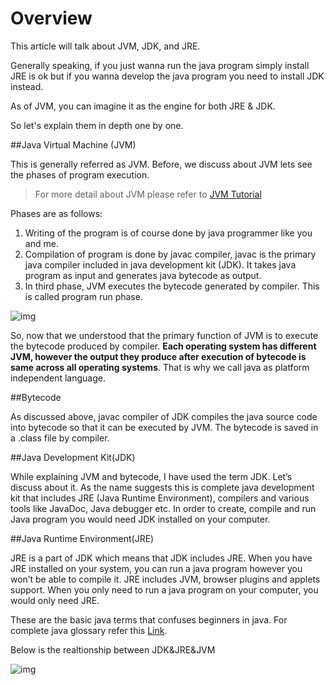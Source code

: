 # Overview

This article will talk about JVM, JDK, and JRE.

Generally speaking, if you just wanna run the java program simply install JRE is ok but if you wanna develop the java program you need to install JDK instead.

As of JVM, you can imagine it as the engine for both JRE & JDK.

So let's explain them in depth one by one. 

##Java Virtual Machine (JVM)

This is generally referred as JVM. Before, we discuss about JVM lets see the phases of program execution.

> For more detail about JVM please refer to [JVM Tutorial](http://www.andrew-programming.com/2018/09/21/jvm-tutorial/)

Phases are as follows:

1. Writing of the program is of course done by java programmer like you and me.
2. Compilation of program is done by javac compiler, javac is the primary java compiler included in java development kit (JDK). It takes java program as input and generates java bytecode as output.
3. In third phase, JVM executes the bytecode generated by compiler. This is called program run phase.

![img](https://lh3.googleusercontent.com/AZGhmBb2YLOsgrTAIphudG_M3jtnmUnCOyAjNQlmSD6k8NIUkYjtM4wOyHViOatNxROJUzvfWpWdZj_Lq0HUB4HZ4P08J02t4IjZAET-WgT2bacuPV6WGE-RCuTpMOiplRlmgozIXgpA27AJ-603eXwswgENTj7X3wWlgFY0MF48vpA9je9Qz0FbALAP8MeBs2d7-TU3hGsCfupVgg6XoVzx2NOleuNGrRRx6dgi3p6Kb3osGf7htTp11EQChWSUPmrFJbJRPTZqJJHG7e9diKJtnfqhcU9M6INV5xH2xyeBNq_-va7ANFFQ2tGNpJGSzd7Zk-H_4Nx9tJQIEl9GZd7Rq0HkXJ-D5lt0mknPDP4r49vTiIXX1zdbq9iSv-uBRibBTLGs9gyDy7uD24g67odn-iVwbfaGSY1-QgnhGMmdFSwcAUwbnzLpU1ReHyHF4rASBUVIOimOap3Hga6eYBRQnChKO7zDBNQU8mEE4ZvNJch3QfNdzavC4hQNSlvjCPquQOK3f5-ADoAYKSE93Qv7A2LZZ8podmu-K7tjow7F0tOIrffaKTfXkjwJmAMb_der88JleUcLhRM1ytOXQHhcOtWbKfUeOXeWOSroX4goxkq_79EuHwXHVG5_iVY=w609-h109-no)

So, now that we understood that the primary function of JVM is to execute the bytecode produced by compiler. **Each operating system has different JVM, however the output they produce after execution of bytecode is same across all operating systems**. That is why we call java as platform independent language.

##Bytecode

As discussed above, javac compiler of JDK compiles the java source code into bytecode so that it can be executed by JVM. The bytecode is saved in a .class file by compiler.

##Java Development Kit(JDK)

While explaining JVM and bytecode, I have used the term JDK. Let’s discuss about it. As the name suggests this is complete java development kit that includes JRE (Java Runtime Environment), compilers and various tools like JavaDoc, Java debugger etc.
In order to create, compile and run Java program you would need JDK installed on your computer.

##Java Runtime Environment(JRE)

JRE is a part of JDK which means that JDK includes JRE. When you have JRE installed on your system, you can run a java program however you won’t be able to compile it. JRE includes JVM, browser plugins and applets support. When you only need to run a java program on your computer, you would only need JRE.

These are the basic java terms that confuses beginners in java. For complete java glossary refer this [Link](https://docs.oracle.com/javase/tutorial/information/glossary.html).

Below is the realtionship between JDK&JRE&JVM

![img](http://www.andrew-programming.com/wp-content/uploads/2018/09/jdk_jre_jvm-300x227.png)

